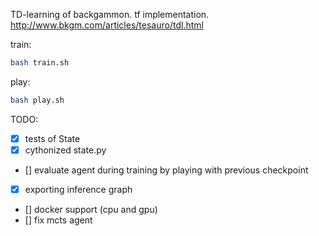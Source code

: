 TD-learning of backgammon. tf implementation.
http://www.bkgm.com/articles/tesauro/tdl.html

train:
```bash
bash train.sh
```

play:
```bash
bash play.sh
```

TODO:
- [x] tests of State
- [x] cythonized state.py
- [] evaluate agent during training by playing with previous checkpoint
- [x] exporting inference graph
- [] docker support (cpu and gpu)
- [] fix mcts agent